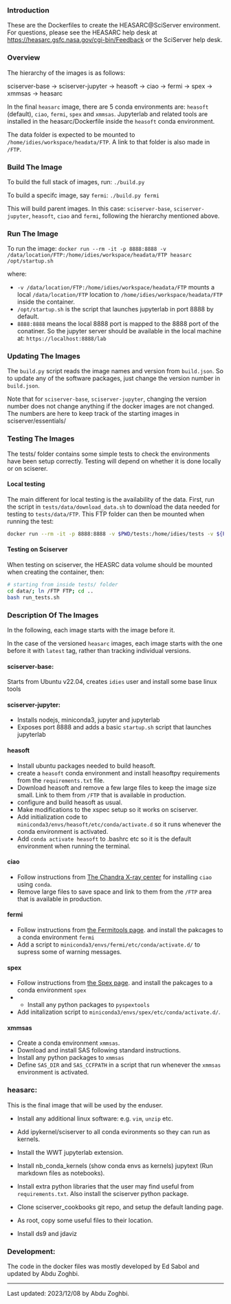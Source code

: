 ### Introduction
These are the Dockerfiles to create the HEASARC@SciServer environment.  For questions,
please see the HEASARC help desk at https://heasarc.gsfc.nasa.gov/cgi-bin/Feedback or
the SciServer help desk.

### Overview 
The hierarchy of the images is as follows:

  sciserver-base -> sciserver-jupyter -> heasoft -> ciao -> fermi -> spex -> xmmsas -> heasarc
   
In the final `heasarc` image, there are 5 conda environments are: `heasoft` (default), `ciao`, `fermi`, `spex` and `xmmsas`.
Jupyterlab and related tools are installed in the heasarc/Dockerfile inside the `heasoft` conda environment.

The data folder is expected to be mounted to `/home/idies/workspace/headata/FTP`. A link to that folder is also made in `/FTP`.

### Build The Image 
To build the full stack of images, run: 
`./build.py`

To build a specifc image, say `fermi`:
`./build.py fermi`

This will build parent images. In this case: `sciserver-base`, `sciserver-jupyter`, `heasoft`, `ciao` and  `fermi`, following the hierarchy mentioned above.



### Run The Image
To run the image:
`docker run --rm -it -p 8888:8888 -v /data/location/FTP:/home/idies/workspace/headata/FTP heasarc /opt/startup.sh`

where:
- `-v /data/location/FTP:/home/idies/workspace/headata/FTP` mounts a local `/data/location/FTP` location to `/home/idies/workspace/headata/FTP` inside the container. 
- `/opt/startup.sh` is the script that launches jupyterlab in port 8888 by default. 
- `8888:8888` means the local 8888 port is mapped to the 8888 port of the conatiner. So the jupyter server should be available in the local machine at: `https://localhost:8888/lab`


### Updating The Images
The `build.py` script reads the image names and version from `build.json`.
So to update any of the software packages, just change the version number in `build.json`.

Note that for `sciserver-base`, `sciserver-jupyter`, changing the version number does not change anything if the docker images are not changed. The numbers are here to keep track of the starting images in sciserver/essentials/


### Testing The Images
The tests/ folder contains some simple tests to check the environments have been setup correctly. Testing will depend on whether it is done locally or on sciserer.

#### Local testing
The main different for local testing is the availability of the data. First, run the script in `tests/data/download_data.sh` to download the data needed for testing to `tests/data/FTP`. This FTP folder can then be mounted when running the test:

```sh
docker run --rm -it -p 8888:8888 -v $PWD/tests:/home/idies/tests -v ${PWD}/tests/data/FTP/:/home/idies/workspace/headata/FTP  heasarc /home/idies/test/run_tests.sh
```

#### Testing on Sciserver
When testing on sciserver, the HEASRC data volume should be mounted when creating the container, then:
```sh
# starting from inside tests/ folder
cd data/; ln /FTP FTP; cd ..
bash run_tests.sh
```



### Description Of The Images
In the following, each image starts with the image before it.

In the case of the versioned `heasarc` images, each image starts with the one before it
with `latest` tag, rather than tracking individual versions.

#### sciserver-base:
Starts from Ubuntu v22.04, creates `idies` user and install some base linux tools


#### sciserver-jupyter:
- Installs nodejs, miniconda3, jupyter and jupyterlab
- Exposes port 8888 and adds a basic `startup.sh` script that launches jupyterlab



#### heasoft
- Install ubuntu packages needed to build heasoft.
- create a `heasoft` conda environment and install heasoftpy requirements from the `requirements.txt` file.
- Download heasoft and remove a few large files to keep the image size small. Link to them from `/FTP` that is available in production.
- configure and build heasoft as usual.
- Make modifications to the xspec setup so it works on sciserver.
- Add initialization code to `miniconda3/envs/heasoft/etc/conda/activate.d` so it runs whenever the conda environment is activated.
- Add `conda activate heasoft` to .bashrc etc so it is the default environment when running the terminal.

#### ciao
- Follow instructions from [The Chandra X-ray center](https://cxc.cfa.harvard.edu/ciao/threads/ciao_install_conda/) for installing `ciao` using `conda`. 
- Remove large files to save space and link to them from the `/FTP` area that is available in production.


#### fermi
- Follow instructions from [the Fermitools page](https://github.com/fermi-lat/Fermitools-conda/wiki/Installation-Instructions).  and install the pakcages to a conda environment `fermi`
- Add a script to `miniconda3/envs/fermi/etc/conda/activate.d/` to supress some of warning messages.

#### spex
- Follow instructions from [the Spex page](https://www.sron.nl/astrophysics-spex/).  and install the pakcages to a conda environment `spex`
- - Install any python packages to `pyspextools`
- Add initalization script to `miniconda3/envs/spex/etc/conda/activate.d/`.

#### xmmsas
- Create a conda environment `xmmsas`.
- Download and install SAS following standard instructions.
- Install any python packages to `xmmsas`
- Define `SAS_DIR` and `SAS_CCFPATH` in a script that run whenever the `xmmsas` environment is activated.


### heasarc:
This is the final image that will be used by the enduser.

- Install any additional linux software: e.g. `vim`, `unzip` etc.
- Add ipykernel/sciserver to all conda evironments so they can run as kernels.
- Install the WWT jupyterlab extension.
- Install nb_conda_kernels (show conda envs as kernels) jupytext (Run markdown files as notebooks).
- Install extra python libraries that the user may find useful from `requirements.txt`. Also install the sciserver python package.
- Clone sciserver_cookbooks git repo, and setup the default landing page.

- As root, copy some useful files to their location.
- Install ds9 and jdaviz


### Development:
The code in the docker files was mostly developed by Ed Sabol and updated by
Abdu Zoghbi.


---
Last updated: 2023/12/08 by Abdu Zoghbi.
